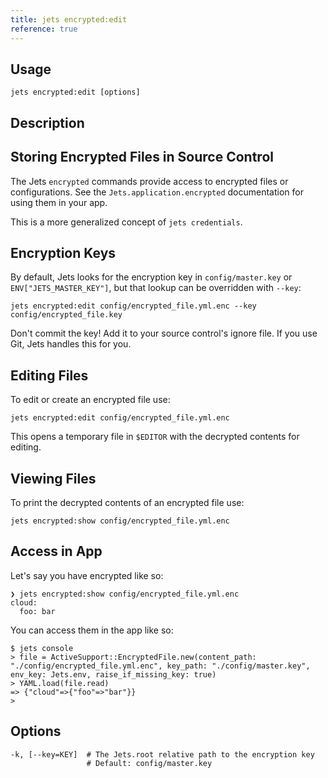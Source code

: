 ```yaml
---
title: jets encrypted:edit
reference: true
---
```


## Usage

    jets encrypted:edit [options]

## Description

## Storing Encrypted Files in Source Control

The Jets `encrypted` commands provide access to encrypted files or configurations.
See the `Jets.application.encrypted` documentation for using them in your app.

This is a more generalized concept of `jets credentials`.

## Encryption Keys

By default, Jets looks for the encryption key in `config/master.key` or
`ENV["JETS_MASTER_KEY"]`, but that lookup can be overridden with `--key`:

    jets encrypted:edit config/encrypted_file.yml.enc --key config/encrypted_file.key

Don't commit the key! Add it to your source control's ignore file. If you use
Git, Jets handles this for you.

## Editing Files

To edit or create an encrypted file use:

    jets encrypted:edit config/encrypted_file.yml.enc

This opens a temporary file in `$EDITOR` with the decrypted contents for editing.

## Viewing Files

To print the decrypted contents of an encrypted file use:

    jets encrypted:show config/encrypted_file.yml.enc

## Access in App

Let's say you have encrypted like so:

    ❯ jets encrypted:show config/encrypted_file.yml.enc
    cloud:
      foo: bar

You can access them in the app like so:

    $ jets console
    > file = ActiveSupport::EncryptedFile.new(content_path: "./config/encrypted_file.yml.enc", key_path: "./config/master.key", env_key: Jets.env, raise_if_missing_key: true)
    > YAML.load(file.read)
    => {"cloud"=>{"foo"=>"bar"}}
    >

## Options

```
-k, [--key=KEY]  # The Jets.root relative path to the encryption key
                 # Default: config/master.key
```

